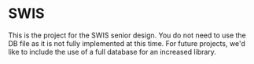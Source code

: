 # SWIS
This is the project for the SWIS senior design. You do not need to use the DB file as it is not fully implemented at this time.
For future projects, we'd like to include the use of a full database for an increased library.
